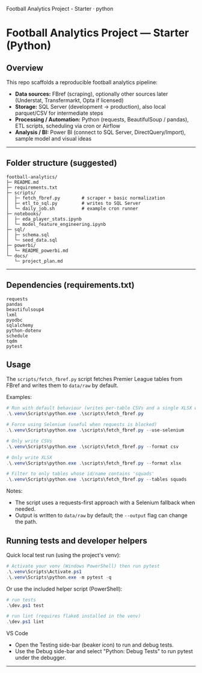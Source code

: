 Football Analytics Project - Starter
· python

# Football Analytics Project — Starter (Python)

## Overview

This repo scaffolds a reproducible football analytics pipeline:

- **Data sources:** FBref (scraping), optionally other sources later (Understat, Transfermarkt, Opta if licensed)
- **Storage:** SQL Server (development -> production), also local parquet/CSV for intermediate steps
- **Processing / Automation:** Python (requests, BeautifulSoup / pandas), ETL scripts, scheduling via cron or Airflow
- **Analysis / BI:** Power BI (connect to SQL Server, DirectQuery/Import), sample model and visual ideas

---

## Folder structure (suggested)

```
football-analytics/
├─ README.md
├─ requirements.txt
├─ scripts/
│  ├─ fetch_fbref.py        # scraper + basic normalization
│  ├─ etl_to_sql.py         # writes to SQL Server
│  └─ daily_job.sh          # example cron runner
├─ notebooks/
│  ├─ eda_player_stats.ipynb
│  └─ model_feature_engineering.ipynb
├─ sql/
│  ├─ schema.sql
│  └─ seed_data.sql
├─ powerbi/
│  └─ README_powerbi.md
└─ docs/
   └─ project_plan.md
```

---

## Dependencies (requirements.txt)

```
requests
pandas
beautifulsoup4
lxml
pyodbc
sqlalchemy
python-dotenv
schedule
tqdm
pytest
```

## Usage

The `scripts/fetch_fbref.py` script fetches Premier League tables from FBref and writes them to `data/raw` by default.

Examples:

```powershell
# Run with default behaviour (writes per-table CSVs and a single XLSX workbook)
.\.venv\Scripts\python.exe .\scripts\fetch_fbref.py

# Force using Selenium (useful when requests is blocked)
.\.venv\Scripts\python.exe .\scripts\fetch_fbref.py --use-selenium

# Only write CSVs
.\.venv\Scripts\python.exe .\scripts\fetch_fbref.py --format csv

# Only write XLSX
.\.venv\Scripts\python.exe .\scripts\fetch_fbref.py --format xlsx

# Filter to only tables whose id/name contains 'squads'
.\.venv\Scripts\python.exe .\scripts\fetch_fbref.py --tables squads
```

Notes:

- The script uses a requests-first approach with a Selenium fallback when needed.
- Output is written to `data/raw` by default; the `--output` flag can change the path.

## Running tests and developer helpers

Quick local test run (using the project's venv):

```powershell
# Activate your venv (Windows PowerShell) then run pytest
.\.venv\Scripts\Activate.ps1
.\.venv\Scripts\python.exe -m pytest -q
```

Or use the included helper script (PowerShell):

```powershell
# run tests
.\dev.ps1 test

# run lint (requires flake8 installed in the venv)
.\dev.ps1 lint
```

VS Code

- Open the Testing side-bar (beaker icon) to run and debug tests.
- Use the Debug side-bar and select "Python: Debug Tests" to run pytest under the debugger.

---
